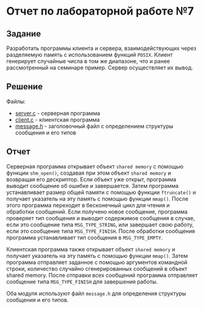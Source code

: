 # Отчет по лабораторной работе №7

## Задание

Разработать программы клиента и сервера, взаимодействующих через
разделяемую память с использованием функций `POSIX`. Клиент
генерирует случайные числа в том же диапазоне, что и ранее рассмотренный
 на семинаре пример. Сервер осуществляет их вывод.

## Решение

Файлы:

* [server.c](server.c) - серверная программа
* [client.c](client.c) - клиентская программа
* [message.h](message.h) - заголовочный файл с определением структуры сообщения и его типов

## Отчет

Серверная программа открывает объект `shared memory` с помощью функции `shm_open()`, создавая при этом объект `shared memory` и возвращая его дескриптор. Если объект уже открыт, программа выводит сообщение об ошибке и завершается. Затем программа устанавливает размер общей памяти с помощью функции `ftruncate()` и получает указатель на эту память с помощью функции `mmap()`. После этого программа переходит в бесконечный цикл для чтения и обработки сообщений. Если получено новое сообщение, программа проверяет тип сообщения и выводит содержимое сообщения в случае, если это сообщение типа `MSG_TYPE_STRING`, или завершает свою работу, если это сообщение типа `MSG_TYPE_FINISH`. После обработки сообщения программа устанавливает тип сообщения в `MSG_TYPE_EMPTY`.

Клиентская программа также открывает объект `shared memory` и получает указатель на эту память с помощью функции `mmap()`. Затем программа отправляет заданное с помощью аргументов командной строки, количество случайно сгенерированных сообщений в объект shared memory. После отправки всех сообщений программа отправляет сообщение типа `MSG_TYPE_FINISH` для завершения работы.

Оба модуля используют файл `message.h` для определения структуры сообщения и его типов.
